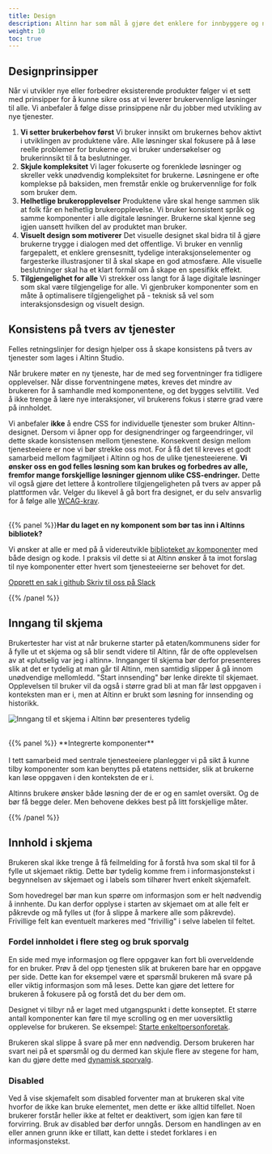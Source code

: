 ```yaml
---
title: Design
description: Altinn har som mål å gjøre det enklere for innbyggere og næringsliv å være i kontakt med det offentlige uavhengig av digital kompetanse. Felles retningslinjer for design hjelper oss å skape konsistens på tvers av tjenester som lages i Altinn Studio. 
weight: 10
toc: true
---
```


## Designprinsipper
Når vi utvikler nye eller forbedrer eksisterende produkter følger vi et sett med prinsipper for å kunne sikre oss at vi leverer brukervennlige løsninger til alle. Vi anbefaler å følge disse prinsippene når du jobber med utvikling av nye tjenester.

1. **Vi setter brukerbehov først** Vi bruker innsikt om brukernes behov aktivt i utviklingen av produktene våre. Alle løsninger skal fokusere på å løse reelle problemer for brukerne og vi bruker undersøkelser og brukerinnsikt til å ta beslutninger.
2. **Skjule kompleksitet** Vi lager fokuserte og forenklede løsninger og skreller vekk unødvendig kompleksitet for brukerne. Løsningene er ofte komplekse på baksiden, men fremstår enkle og brukervennlige for folk som bruker dem.
3. **Helhetlige brukeropplevelser** Produktene våre skal henge sammen slik at folk får en helhetlig brukeropplevelse. Vi bruker konsistent språk og samme komponenter i alle digitale løsninger. Brukerne skal kjenne seg igjen uansett hvilken del av produktet man bruker.
4. **Visuelt design som motiverer** Det visuelle designet skal bidra til å gjøre brukerne trygge i dialogen med det offentlige. Vi bruker en vennlig fargepalett, et enklere grensesnitt, tydelige interaksjonselementer og fargesterke illustrasjoner til å skal skape en god atmosfære. Alle visuelle beslutninger skal ha et klart formål om å skape en spesifikk effekt.
5. **Tilgjengelighet for alle** Vi strekker oss langt for å lage digitale løsninger som skal være tilgjengelige for alle. Vi gjenbruker komponenter som en måte å optimalisere tilgjengelighet på - teknisk så vel som interaksjonsdesign og visuelt design.


## Konsistens på tvers av tjenester
Felles retningslinjer for design hjelper oss å skape konsistens på tvers av tjenester som lages i Altinn Studio. 

Når brukere møter en ny tjeneste, har de med seg forventninger fra tidligere opplevelser. Når disse forventningene møtes, kreves det mindre av brukeren for å samhandle med komponentene, og det bygges selvtillit. Ved å ikke trenge å lære nye interaksjoner, vil brukerens fokus i større grad være på innholdet.

Vi anbefaler **ikke** å endre CSS for individuelle tjenester som bruker Altinn-designet. Dersom vi åpner opp for designendringer og fargeendringer, vil dette skade konsistensen mellom tjenestene. Konsekvent design mellom tjenesteeiere er noe vi bør strekke oss mot. For å få det til kreves et godt samarbeid mellom fagmiljøet i Altinn og hos de ulike tjenesteeierene. **Vi ønsker oss en god felles løsning som kan brukes og forbedres av alle, fremfor mange forskjellige løsninger gjennom ulike CSS-endringer.** Dette vil også gjøre det lettere å kontrollere tilgjengeligheten på tvers av apper på plattformen vår. Velger du likevel å gå bort fra designet, er du selv ansvarlig for å følge alle [WCAG-krav](https://www.uutilsynet.no/wcag-standarden/wcag-20-standarden/86). 
<br><br>

{{% panel %}}**Har du laget en ny komponent som bør tas inn i Altinns bibliotek?**<p>Vi ønsker at alle er med på å videreutvikle <a href="/planlegging-og-design/guidelines/ui-komponenter/">biblioteket av komponenter</a> med både design og kode. I praksis vil dette si at Altinn ønsker å ta imot forslag til nye komponenter etter hvert som tjenesteeierne ser behovet for det. </p>

<div class="a-btn-group" id="btnGroup">

  <a href="https://github.com/Altinn/altinn-studio/issues/new/choose" class="a-btn mt-1 ">
    Opprett en sak i github
  </a>
  <a href="http://altinnstudio.slack.com" class=" ">
    Skriv til oss på Slack
  </a>
</div>

{{% /panel %}}

## Inngang til skjema
Brukertester har vist at når brukerne starter på etaten/kommunens sider for å fylle ut et skjema og så blir sendt videre til Altinn, får de ofte opplevelsen av at «plutselig var jeg i altinn». Innganger til skjema bør derfor presenteres slik at det er tydelig at man går til Altinn, men samtidig slipper å gå innom unødvendige mellomledd. "Start innsending" bør lenke direkte til skjemaet. Opplevelsen til bruker vil da også i større grad bli at man får løst oppgaven i konteksten man er i, men at Altinn er brukt som løsning for innsending og historikk. 

![Inngang til et skjema i Altinn bør presenteres tydelig](/app/guidelines/design/lenketilaltinn.png "Inngang til et skjema i Altinn bør presenteres tydelig")

<br>
{{% panel %}}
<i class="ai ai-info-circle"></i> **Integrerte komponenter** <br><br> I tett samarbeid med sentrale tjenesteeiere planlegger vi på sikt å kunne tilby komponenter som kan benyttes på etatens nettsider, slik at brukerne kan løse oppgaven i den konteksten de er i. 
<br>

Altinns brukere ønsker både løsning der de er og en samlet oversikt. Og de bør få begge deler. Men behovene dekkes best på litt forskjellige måter.

{{% /panel %}}

## Innhold i skjema
Brukeren skal ikke trenge å få feilmelding for å forstå hva som skal til for å fylle ut skjemaet riktig. Dette bør tydelig komme frem i informasjonstekst i begynnelsen av skjemaet og i labels som tilhører hvert enkelt skjemafelt. 

Som hovedregel bør man kun spørre om informasjon som er helt nødvendig å innhente. Du kan derfor opplyse i starten av skjemaet om at alle felt er påkrevde og må fylles ut (for å slippe å markere alle som påkrevde). Frivillige felt kan eventuelt markeres med "frivillig" i selve labelen til feltet.

### Fordel innholdet i flere steg og bruk sporvalg
En side med mye informasjon og flere oppgaver kan fort bli overveldende for en bruker. Prøv å del opp tjenesten slik at brukeren bare har en oppgave per side. Dette kan for eksempel være et spørsmål brukeren må svare på eller viktig informasjon som må leses. Dette kan gjøre det lettere for brukeren å fokusere på og forstå det du ber dem om.

Designet vi tilbyr nå er laget med utgangspunkt i dette konseptet. Et større antall komponenter kan føre til mye scrolling og en mer uoversiktlig opplevelse for brukeren. 
Se eksempel: [Starte enkeltpersonforetak](dsf).

Brukeren skal slippe å svare på mer enn nødvendig. Dersom brukeren har svart nei på et spørsmål og du dermed kan skjule flere av stegene for ham, kan du gjøre dette med [dynamisk sporvalg](https://altinn.github.io/docs/altinn-studio/app-creation/ux/sporvalg/).

### Disabled
Ved å vise skjemafelt som disabled forventer man at brukeren skal vite hvorfor de ikke kan bruke elementet, men dette er ikke alltid tilfellet. Noen brukerer forstår heller ikke at feltet er deaktivert, som igjen kan føre til forvirring. Bruk av disabled bør derfor unngås. Dersom en handlingen av en eller annen grunn ikke er tillatt, kan dette i stedet forklares i en informasjonstekst.

